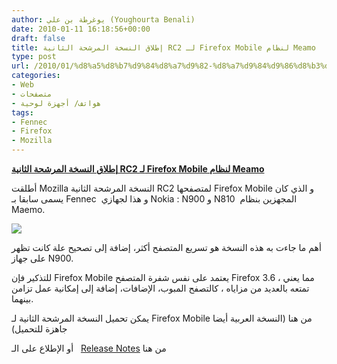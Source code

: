 ```yaml
---
author: يوغرطة بن علي (Youghourta Benali)
date: 2010-01-11 16:18:56+00:00
draft: false
title: إطلاق النسخة المرشحة الثانية RC2 لـ Firefox Mobile لنظام Meamo
type: post
url: /2010/01/%d8%a5%d8%b7%d9%84%d8%a7%d9%82-%d8%a7%d9%84%d9%86%d8%b3%d8%ae%d8%a9-%d8%a7%d9%84%d9%85%d8%b1%d8%b4%d8%ad%d8%a9-%d8%a7%d9%84%d8%ab%d8%a7%d9%86%d9%8a%d8%a9-rc2-%d9%84%d9%80-firefox-mobile-%d9%84%d9%86/
categories:
- Web
- متصفحات
- هواتف/ أجهزة لوحية
tags:
- Fennec
- Firefox
- Mozilla
---
```


[**إطلاق النسخة المرشحة الثانية RC2 لـ Firefox Mobile لنظام Meamo**](https://www.it-scoop.com/2010/01/%d8%a5%d8%b7%d9%84%d8%a7%d9%82-%d8%a7%d9%84%d9%86%d8%b3%d8%ae%d8%a9-%d8%a7%d9%84%d9%85%d8%b1%d8%b4%d8%ad%d8%a9-%d8%a7%d9%84%d8%ab%d8%a7%d9%86%d9%8a%d8%a9-rc2-%d9%84%d9%80-firefox-mobile-%d9%84%d9%86/)


أطلقت Mozilla النسخة المرشحة الثانية RC2 لمتصفحها Firefox Mobile و الذي كان يسمى سابقا بـ Fennec  و هذا لجهازي Nokia : N900 و N810  المجهزين بنظام Maemo.

[![](https://djug.developpez.com/rsc/fennec.png)
](https://www.it-scoop.com/2010/01/%d8%a5%d8%b7%d9%84%d8%a7%d9%82-%d8%a7%d9%84%d9%86%d8%b3%d8%ae%d8%a9-%d8%a7%d9%84%d9%85%d8%b1%d8%b4%d8%ad%d8%a9-%d8%a7%d9%84%d8%ab%d8%a7%d9%86%d9%8a%d8%a9-rc2-%d9%84%d9%80-firefox-mobile-%d9%84%d9%86/)

أهم ما جاءت به هذه النسخة هو تسريع المتصفح أكثر، إضافة إلى تصحيح علة كانت تظهر على جهاز N900.

للتذكير فإن Firefox Mobile يعتمد على نفس شفرة المتصفح Firefox 3.6 ، مما يعني تمتعه بالعديد من مزاياه ، كالتصفح المبوب، الإضافات، إضافة إلى إمكانية عمل تزامن بينهما.

يمكن تحميل النسخة المرشحة الثانية لـ Firefox Mobile من هنا (النسخة العربية أيضا جاهزة للتحميل)

أو الإطلاع على الـ   [Release Notes](https://www.mozilla.com/en-US/mobile/1.0/releasenotes/) من هنا
